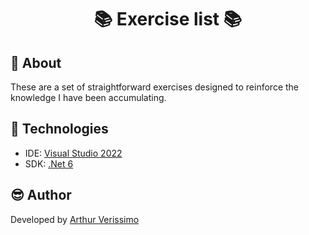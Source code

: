 <h1 align="center">📚 Exercise list 📚</h1>

<h2 id=objective>📜 About</h2>  
These are a set of straightforward exercises designed to reinforce the knowledge I have been accumulating.

<h2 id=technology>🧰 Technologies</h2>

- IDE: <a href="https://visualstudio.microsoft.com/pt-br/vs/">Visual Studio 2022</a>
- SDK: <a href="https://dotnet.microsoft.com/pt-br/download/dotnet/6.0">.Net 6</a>
  
<h2 id=author>😎 Author</h2>

Developed by <a href="https://www.linkedin.com/in/arthurvga/" target="_blank">Arthur Verissimo</a>

